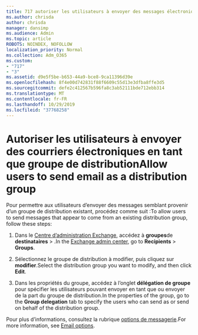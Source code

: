 ```yaml
---
title: 717 autoriser les utilisateurs à envoyer des messages électroniques en tant que liste de distribution
ms.author: chrisda
author: chrisda
manager: dansimp
ms.audience: Admin
ms.topic: article
ROBOTS: NOINDEX, NOFOLLOW
localization_priority: Normal
ms.collection: Adm_O365
ms.custom:
- "717"
- "3"
ms.assetid: d9e5f5be-b653-44a9-bce8-9ca11396d39e
ms.openlocfilehash: 8f4e00d742831f88f6609c55d13e3dfba8ffe3d5
ms.sourcegitcommit: defe2c412567b596fa8c3ab52111bde712ebb314
ms.translationtype: MT
ms.contentlocale: fr-FR
ms.lasthandoff: 10/29/2019
ms.locfileid: "37768258"
---
```

# <a name="allow-users-to-send-email-as-a-distribution-group"></a><span data-ttu-id="c2c62-102">Autoriser les utilisateurs à envoyer des courriers électroniques en tant que groupe de distribution</span><span class="sxs-lookup"><span data-stu-id="c2c62-102">Allow users to send email as a distribution group</span></span>

<span data-ttu-id="c2c62-103">Pour permettre aux utilisateurs d’envoyer des messages semblant provenir d’un groupe de distribution existant, procédez comme suit :</span><span class="sxs-lookup"><span data-stu-id="c2c62-103">To allow users to send messages that appear to come from an existing distribution group, follow these steps:</span></span>

1. <span data-ttu-id="c2c62-104">Dans le [Centre d’administration Exchange](https://outlook.office365.com/ecp/), accédez à **groupes**de **destinataires** \> .</span><span class="sxs-lookup"><span data-stu-id="c2c62-104">In the [Exchange admin center](https://outlook.office365.com/ecp/), go to **Recipients** \> **Groups**.</span></span>

2. <span data-ttu-id="c2c62-105">Sélectionnez le groupe de distribution à modifier, puis cliquez sur **modifier**.</span><span class="sxs-lookup"><span data-stu-id="c2c62-105">Select the distribution group you want to modify, and then click **Edit**.</span></span>

3. <span data-ttu-id="c2c62-106">Dans les propriétés du groupe, accédez à l’onglet **délégation de groupe** pour spécifier les utilisateurs pouvant envoyer en tant que ou envoyer de la part du groupe de distribution.</span><span class="sxs-lookup"><span data-stu-id="c2c62-106">In the properties of the group, go to the **Group delegation** tab to specify the users who can send as or send on behalf of the distribution group.</span></span>

<span data-ttu-id="c2c62-107">Pour plus d’informations, consultez la rubrique [options de messagerie](https://technet.microsoft.com/library/bb124513.aspx#groupdelegation).</span><span class="sxs-lookup"><span data-stu-id="c2c62-107">For more information, see [Email options](https://technet.microsoft.com/library/bb124513.aspx#groupdelegation).</span></span>
